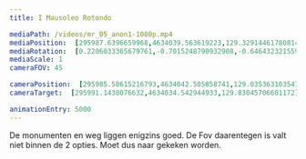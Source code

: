```yaml
---
title: I Mausoleo Rotondo

mediaPath: /videos/mr_05_anon1-1080p.mp4
mediaPosition:  [295987.6396659968,4634039.563619223,129.32914461780814]
mediaRotation:  [0.2206033365679761,-0.7015248790932908,-0.6464323215599567,0.2032787877542191]
mediaScale: 1
cameraFOV: 45

cameraPosition:  [295985.58615216793,4634042.505858741,129.03536310354733]
cameraTarget:  [295991.1438076632,4634034.542944933,129.83045706601172]

animationEntry: 5000
---
```

De monumenten en weg liggen enigzins goed. De Fov daarentegen is valt niet binnen de 2 opties. Moet dus naar gekeken worden.